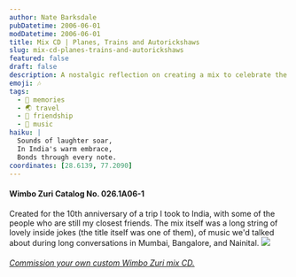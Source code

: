 ```yaml
---
author: Nate Barksdale
pubDatetime: 2006-06-01
modDatetime: 2006-06-01
title: Mix CD | Planes, Trains and Autorickshaws
slug: mix-cd-planes-trains-and-autorickshaws
featured: false
draft: false
description: A nostalgic reflection on creating a mix to celebrate the friendships and memories made during a trip to India, filled with inside jokes and cherished music.
emoji: 🎶
tags:
  - 🎤 memories
  - 🌏 travel
  - 🎉 friendship
  - 📀 music
haiku: |
  Sounds of laughter soar,  
  In India's warm embrace,  
  Bonds through every note.
coordinates: [28.6139, 77.2090]
---
```


#### Wimbo Zuri Catalog No. 026.1A06-1

Created for the 10th anniversary of a trip I took to India, with some of the people who are still my closest friends. The mix itself was a long string of lovely inside jokes (the title itself was one of them), of music we'd talked about during long conversations in Mumbai, Bangalore, and Nainital. [![](https://www.natebarksdale.com/wp-content/uploads/portfolio/planestrains_530.jpg)](https://www.natebarksdale.com/wp-content/uploads/portfolio/planestrains_530.jpg)

###### [Commission your own custom Wimbo Zuri mix CD.](https://www.natebarksdale.com/?p=342)

